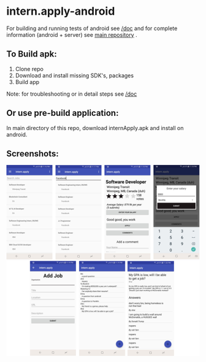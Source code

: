 # intern.apply-android

For building and running tests of android see [/doc](/doc/) and for complete information (android + server) see [main repository](https://github.com/syedhabibcs/intern.apply) .

## To Build apk:
1. Clone repo
2. Download and install missing SDK's, packages
3. Build app

Note: for troubleshooting or in detail steps see [/doc](/doc/) 


## Or use pre-build application:
In main directory of this repo, download internApply.apk and install on android.

## Screenshots:

<img src="/doc/screenshots1.jpg">
<img src="/doc/screenshots2.jpg">